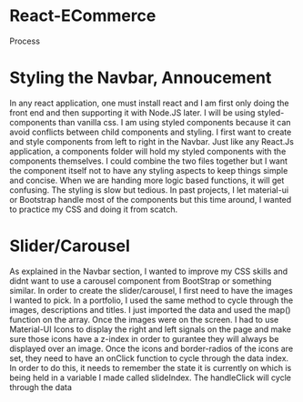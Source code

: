 # React-ECommerce


Process

<h1>Styling the Navbar, Annoucement </h1>

<p>In any react application, one must install react and I am first only doing the front end and then supporting it with Node.JS later. I will be using styled-components than vanilla css. I am using styled components because it can avoid conflicts between child components and styling. I first want to create and style components from left to right in the Navbar. Just like any React.Js application, a components folder will hold my styled components with the components themselves. I could combine the two files together but I want the component itself not to have any styling aspects to keep things simple and concise. When we are handing more logic based functions, it will get confusing. The styling is slow but tedious. In past projects, I let material-ui or Bootstrap handle most of the components but this time around, I wanted to practice my CSS and doing it from scatch.</p>


<h1>Slider/Carousel</h1>

<p> As explained in the Navbar section, I wanted to improve my CSS skills and didnt want to use a carousel component from BootStrap or something similar. In order to create the slider/carousel, I first need to have the images I wanted to pick. In a portfolio, I used the same method to cycle through the images, descriptions and titles. I just imported the data and used the map() function on the array. Once the images were on the screen. I had to use Material-UI Icons to display the right and left signals on the page and make sure those icons have a z-index in order to gurantee they will always be displayed over an image. Once the icons and border-radios of the icons are set, they need to have an onClick function to cycle through the data index. In order to do this, it needs to remember the state it is currently on which is being held in a variable I made called slideIndex. The handleClick will cycle through the data </p>